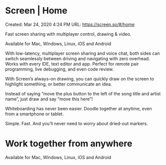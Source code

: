 # Screen | Home

Created: Mar 24, 2020 4:24 PM
URL: https://screen.so/#/home

Fast screen sharing with multiplayer control, drawing & video.

Available for Mac, Windows, Linux, iOS and Android

With low-latency, multiplayer screen sharing and voice chat, both sides can switch seamlessly between driving and navigating with zero overhead. Works with every IDE, text editor and app. Perfect for remote pair programming, live debugging, and even code review.

With Screen’s always-on drawing, you can quickly draw on the screen to highlight something, or better communicate an idea.

Instead of saying “move the plus button to the left of the song title and artist name”, just draw and say “move this here”!

Whiteboarding has never been easier. Doodle together at anytime, even from a smartphone or tablet.

Simple. Fast. And you’ll never need to worry about dried-out markers.

# Work together from anywhere

Available for Mac, Windows, Linux, iOS and Android